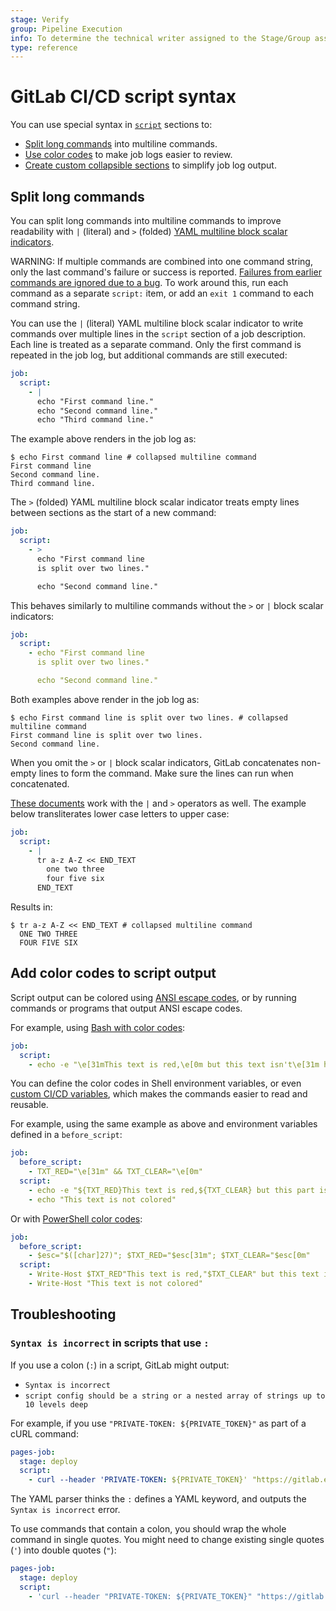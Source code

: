 ```yaml
---
stage: Verify
group: Pipeline Execution
info: To determine the technical writer assigned to the Stage/Group associated with this page, see https://about.gitlab.com/handbook/engineering/ux/technical-writing/#assignments
type: reference
---
```


# GitLab CI/CD script syntax

You can use special syntax in [`script`](README.md#script) sections to:

- [Split long commands](#split-long-commands) into multiline commands.
- [Use color codes](#add-color-codes-to-script-output) to make job logs easier to review.
- [Create custom collapsible sections](../jobs/index.md#custom-collapsible-sections)
  to simplify job log output.

## Split long commands

You can split long commands into multiline commands to improve readability with
`|` (literal) and `>` (folded) [YAML multiline block scalar indicators](https://yaml-multiline.info/).

WARNING:
If multiple commands are combined into one command string, only the last command's
failure or success is reported.
[Failures from earlier commands are ignored due to a bug](https://gitlab.com/gitlab-org/gitlab-runner/-/issues/25394).
To work around this, run each command as a separate `script:` item, or add an `exit 1`
command to each command string.

You can use the `|` (literal) YAML multiline block scalar indicator to write
commands over multiple lines in the `script` section of a job description.
Each line is treated as a separate command.
Only the first command is repeated in the job log, but additional
commands are still executed:

```yaml
job:
  script:
    - |
      echo "First command line."
      echo "Second command line."
      echo "Third command line."
```

The example above renders in the job log as:

```shell
$ echo First command line # collapsed multiline command
First command line
Second command line.
Third command line.
```

The `>` (folded) YAML multiline block scalar indicator treats empty lines between
sections as the start of a new command:

```yaml
job:
  script:
    - >
      echo "First command line
      is split over two lines."

      echo "Second command line."
```

This behaves similarly to multiline commands without the `>` or `|` block
scalar indicators:

```yaml
job:
  script:
    - echo "First command line
      is split over two lines."

      echo "Second command line."
```

Both examples above render in the job log as:

```shell
$ echo First command line is split over two lines. # collapsed multiline command
First command line is split over two lines.
Second command line.
```

When you omit the `>` or `|` block scalar indicators, GitLab concatenates non-empty
lines to form the command. Make sure the lines can run when concatenated.

[These documents](https://en.wikipedia.org/wiki/Here_document) work with the
`|` and `>` operators as well. The example below transliterates lower case letters
to upper case:

```yaml
job:
  script:
    - |
      tr a-z A-Z << END_TEXT
        one two three
        four five six
      END_TEXT
```

Results in:

```shell
$ tr a-z A-Z << END_TEXT # collapsed multiline command
  ONE TWO THREE
  FOUR FIVE SIX
```

## Add color codes to script output

Script output can be colored using [ANSI escape codes](https://en.wikipedia.org/wiki/ANSI_escape_code#Colors),
or by running commands or programs that output ANSI escape codes.

For example, using [Bash with color codes](https://misc.flogisoft.com/bash/tip_colors_and_formatting):

```yaml
job:
  script:
    - echo -e "\e[31mThis text is red,\e[0m but this text isn't\e[31m however this text is red again."
```

You can define the color codes in Shell environment variables, or even [custom CI/CD variables](../variables/README.md#custom-cicd-variables),
which makes the commands easier to read and reusable.

For example, using the same example as above and environment variables defined in a `before_script`:

```yaml
job:
  before_script:
    - TXT_RED="\e[31m" && TXT_CLEAR="\e[0m"
  script:
    - echo -e "${TXT_RED}This text is red,${TXT_CLEAR} but this part isn't${TXT_RED} however this part is again."
    - echo "This text is not colored"
```

Or with [PowerShell color codes](https://superuser.com/a/1259916):

```yaml
job:
  before_script:
    - $esc="$([char]27)"; $TXT_RED="$esc[31m"; $TXT_CLEAR="$esc[0m"
  script:
    - Write-Host $TXT_RED"This text is red,"$TXT_CLEAR" but this text isn't"$TXT_RED" however this text is red again."
    - Write-Host "This text is not colored"
```

## Troubleshooting

### `Syntax is incorrect` in scripts that use `:`

If you use a colon (`:`) in a script, GitLab might output:

- `Syntax is incorrect`
- `script config should be a string or a nested array of strings up to 10 levels deep`

For example, if you use `"PRIVATE-TOKEN: ${PRIVATE_TOKEN}"` as part of a cURL command:

```yaml
pages-job:
  stage: deploy
  script:
    - curl --header 'PRIVATE-TOKEN: ${PRIVATE_TOKEN}' "https://gitlab.example.com/api/v4/projects"
```

The YAML parser thinks the `:` defines a YAML keyword, and outputs the
`Syntax is incorrect` error.

To use commands that contain a colon, you should wrap the whole command
in single quotes. You might need to change existing single quotes (`'`) into double quotes (`"`):

```yaml
pages-job:
  stage: deploy
  script:
    - 'curl --header "PRIVATE-TOKEN: ${PRIVATE_TOKEN}" "https://gitlab.example.com/api/v4/projects"'
```
